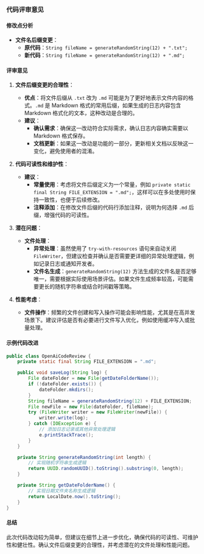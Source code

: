 ### 代码评审意见

#### 修改点分析
- **文件名后缀变更**：
  - **原代码**：`String fileName = generateRandomString(12) + ".txt";`
  - **新代码**：`String fileName = generateRandomString(12) + ".md";`

#### 评审意见

1. **文件后缀变更的合理性**：
   - **优点**：将文件后缀从 `.txt` 改为 `.md` 可能是为了更好地表示文件内容的格式。`.md` 是 Markdown 格式的常用后缀，如果生成的日志内容包含 Markdown 格式化的文本，这种改动是合理的。
   - **建议**：
     - **确认需求**：确保这一改动符合实际需求，确认日志内容确实需要以 Markdown 格式保存。
     - **文档更新**：如果这一改动是功能的一部分，更新相关文档以反映这一变化，避免使用者的混淆。

2. **代码可读性和维护性**：
   - **建议**：
     - **常量使用**：考虑将文件后缀定义为一个常量，例如 `private static final String FILE_EXTENSION = ".md";`，这样可以在多处使用时保持一致性，也便于后续修改。
     - **注释添加**：在修改文件后缀的代码行添加注释，说明为何选择 `.md` 后缀，增强代码的可读性。

3. **潜在问题**：
   - **文件处理**：
     - **异常处理**：虽然使用了 `try-with-resources` 语句来自动关闭 `FileWriter`，但建议检查并确认是否需要更详细的异常处理逻辑，例如记录日志或通知开发者。
     - **文件名生成**：`generateRandomString(12)` 方法生成的文件名是否足够唯一，需要根据实际使用场景评估。如果文件生成频率较高，可能需要更长的随机字符串或结合时间戳等策略。

4. **性能考虑**：
   - **文件操作**：频繁的文件创建和写入操作可能会影响性能，尤其是在高并发场景下。建议评估是否有必要进行文件写入优化，例如使用缓冲写入或批量处理。

#### 示例代码改进

```java
public class OpenAiCodeReview {
    private static final String FILE_EXTENSION = ".md";

    public void saveLog(String log) {
        File dateFolder = new File(getDateFolderName());
        if (!dateFolder.exists()) {
            dateFolder.mkdirs();
        }
        String fileName = generateRandomString(12) + FILE_EXTENSION;
        File newFile = new File(dateFolder, fileName);
        try (FileWriter writer = new FileWriter(newFile)) {
            writer.write(log);
        } catch (IOException e) {
            // 添加日志记录或其他异常处理逻辑
            e.printStackTrace();
        }
    }

    private String generateRandomString(int length) {
        // 实现随机字符串生成逻辑
        return UUID.randomUUID().toString().substring(0, length);
    }

    private String getDateFolderName() {
        // 实现日期文件夹名称生成逻辑
        return LocalDate.now().toString();
    }
}
```

#### 总结
此次代码改动较为简单，但建议在细节上进一步优化，确保代码的可读性、可维护性和健壮性。确认文件后缀变更的合理性，并考虑潜在的文件处理和性能问题。